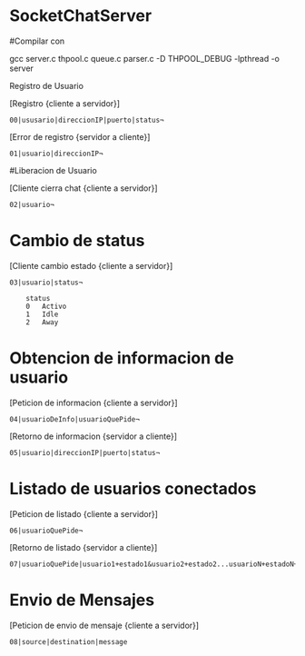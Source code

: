 # SocketChatServer

#Compilar con

gcc server.c thpool.c queue.c parser.c -D THPOOL_DEBUG -lpthread -o server

Registro de Usuario

[Registro {cliente a servidor}]

    00|ususario|direccionIP|puerto|status¬

[Error de registro {servidor a cliente}]

    01|usuario|direccionIP¬

#Liberacion de Usuario

[Cliente cierra chat {cliente a servidor}]

    02|usuario¬

# Cambio de status

[Cliente cambio estado {cliente a servidor}]

    03|usuario|status¬
        
        status
        0   Activo  
        1   Idle
        2   Away
        
# Obtencion de informacion de usuario

[Peticion de informacion {cliente a servidor}]

    04|usuarioDeInfo|usuarioQuePide¬

[Retorno de informacion {servidor a cliente}]

    05|usuario|direccionIP|puerto|status¬
    
# Listado de usuarios conectados

[Peticion de listado {cliente a servidor}]

    06|usuarioQuePide¬

[Retorno de listado {servidor a cliente}]

    07|usuarioQuePide|usuario1+estado1&usuario2+estado2...usuarioN+estadoN¬

#  Envio de Mensajes
[Peticion de envio de mensaje {cliente a servidor}]

    08|source|destination|message
